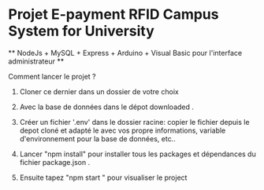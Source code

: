 # Projet E-payment RFID Campus System for University

** NodeJs + MySQL + Express  + Arduino + Visual Basic pour l'interface administrateur **

Comment lancer le projet ?
1. Cloner ce dernier dans un dossier de votre choix

2. Avec la base de données dans le dépot downloaded .

3. Créer un fichier '.env' dans le dossier racine: copier le fichier depuis le depot cloné et adapté le avec vos propre informations, variable d'environnement pour la base de données,  etc..

4. Lancer "npm install" pour installer tous les packages et dépendances du fichier package.json .

5. Ensuite tapez "npm start " pour visualiser le project
